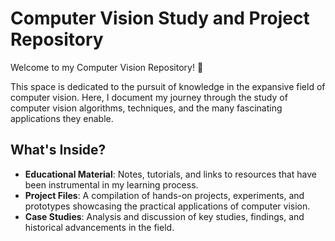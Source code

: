 # Computer Vision Study and Project Repository

Welcome to my Computer Vision Repository! 🚀

This space is dedicated to the pursuit of knowledge in the expansive field of computer vision. Here, I document my journey through the study of computer vision algorithms, techniques, and the many fascinating applications they enable.

## What's Inside?

- **Educational Material**: Notes, tutorials, and links to resources that have been instrumental in my learning process.
- **Project Files**: A compilation of hands-on projects, experiments, and prototypes showcasing the practical applications of computer vision.
- **Case Studies**: Analysis and discussion of key studies, findings, and historical advancements in the field.

